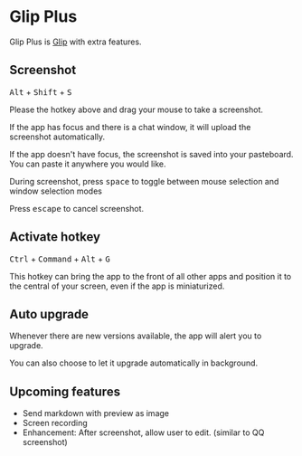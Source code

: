 # Glip Plus

Glip Plus is [Glip](https://glip.com) with extra features.



## Screenshot

<kbd>Alt</kbd> + <kbd>Shift</kbd> + <kbd>S</kbd>

Please the hotkey above and drag your mouse to take a screenshot.

If the app has focus and there is a chat window, it will upload the screenshot automatically.

If the app doesn't have focus, the screenshot is saved into your pasteboard. You can paste it anywhere you would like.

During screenshot, press <kbd>space</kbd> to toggle between mouse selection and window selection modes

Press <kbd>escape</kbd> to cancel screenshot.



## Activate hotkey

<kbd>Ctrl</kbd> + <kbd>Command</kbd> + <kbd>Alt</kbd> + <kbd>G</kbd>

This hotkey can bring the app to the front of all other apps and position it to the central of your screen, even if the app is miniaturized.



## Auto upgrade

Whenever there are new versions available, the app will alert you to upgrade.

You can also choose to let it upgrade automatically in background.



## Upcoming features

- Send markdown with preview as image
- Screen recording
- Enhancement: After screenshot, allow user to edit. (similar to QQ screenshot)
